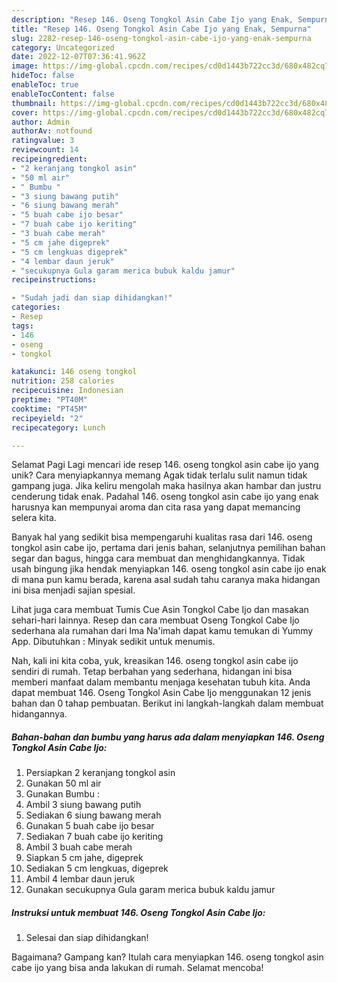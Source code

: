 ```yaml
---
description: "Resep 146. Oseng Tongkol Asin Cabe Ijo yang Enak, Sempurna"
title: "Resep 146. Oseng Tongkol Asin Cabe Ijo yang Enak, Sempurna"
slug: 2282-resep-146-oseng-tongkol-asin-cabe-ijo-yang-enak-sempurna
category: Uncategorized
date: 2022-12-07T07:36:41.962Z
image: https://img-global.cpcdn.com/recipes/cd0d1443b722cc3d/680x482cq70/146-oseng-tongkol-asin-cabe-ijo-foto-resep-utama.jpg
hideToc: false
enableToc: true
enableTocContent: false
thumbnail: https://img-global.cpcdn.com/recipes/cd0d1443b722cc3d/680x482cq70/146-oseng-tongkol-asin-cabe-ijo-foto-resep-utama.jpg
cover: https://img-global.cpcdn.com/recipes/cd0d1443b722cc3d/680x482cq70/146-oseng-tongkol-asin-cabe-ijo-foto-resep-utama.jpg
author: Admin
authorAv: notfound
ratingvalue: 3
reviewcount: 14
recipeingredient:
- "2 keranjang tongkol asin"
- "50 ml air"
- " Bumbu "
- "3 siung bawang putih"
- "6 siung bawang merah"
- "5 buah cabe ijo besar"
- "7 buah cabe ijo keriting"
- "3 buah cabe merah"
- "5 cm jahe digeprek"
- "5 cm lengkuas digeprek"
- "4 lembar daun jeruk"
- "secukupnya Gula garam merica bubuk kaldu jamur"
recipeinstructions:

- "Sudah jadi dan siap dihidangkan!"
categories:
- Resep
tags:
- 146
- oseng
- tongkol

katakunci: 146 oseng tongkol 
nutrition: 258 calories
recipecuisine: Indonesian
preptime: "PT40M"
cooktime: "PT45M"
recipeyield: "2"
recipecategory: Lunch

---
```



Selamat Pagi Lagi mencari ide resep 146. oseng tongkol asin cabe ijo yang unik? Cara menyiapkannya memang Agak tidak terlalu sulit namun tidak gampang juga. Jika keliru mengolah maka hasilnya akan hambar dan justru cenderung tidak enak. Padahal 146. oseng tongkol asin cabe ijo yang enak harusnya kan mempunyai aroma dan cita rasa yang dapat memancing selera kita.


Banyak hal yang sedikit bisa mempengaruhi kualitas rasa dari 146. oseng tongkol asin cabe ijo, pertama dari jenis bahan, selanjutnya pemilihan bahan segar dan bagus, hingga cara membuat dan menghidangkannya. Tidak usah bingung jika hendak menyiapkan 146. oseng tongkol asin cabe ijo enak di mana pun kamu berada, karena asal sudah tahu caranya maka hidangan ini bisa menjadi sajian spesial.

Lihat juga cara membuat Tumis Cue Asin Tongkol Cabe Ijo dan masakan sehari-hari lainnya. Resep dan cara membuat Oseng Tongkol Cabe Ijo sederhana ala rumahan dari Ima Na&#39;imah dapat kamu temukan di Yummy App. Dibutuhkan : Minyak sedikit untuk menumis.


Nah, kali ini kita coba, yuk, kreasikan 146. oseng tongkol asin cabe ijo sendiri di rumah. Tetap berbahan yang sederhana, hidangan ini bisa memberi manfaat dalam membantu menjaga kesehatan tubuh kita. Anda dapat membuat 146. Oseng Tongkol Asin Cabe Ijo menggunakan 12 jenis bahan dan 0 tahap pembuatan. Berikut ini langkah-langkah dalam membuat hidangannya.

<!--inarticleads1-->

##### Bahan-bahan dan bumbu yang harus ada dalam menyiapkan 146. Oseng Tongkol Asin Cabe Ijo:

1. Persiapkan 2 keranjang tongkol asin
1. Gunakan 50 ml air
1. Gunakan  Bumbu :
1. Ambil 3 siung bawang putih
1. Sediakan 6 siung bawang merah
1. Gunakan 5 buah cabe ijo besar
1. Sediakan 7 buah cabe ijo keriting
1. Ambil 3 buah cabe merah
1. Siapkan 5 cm jahe, digeprek
1. Sediakan 5 cm lengkuas, digeprek
1. Ambil 4 lembar daun jeruk
1. Gunakan secukupnya Gula garam merica bubuk kaldu jamur




<!--inarticleads2-->

##### Instruksi untuk membuat 146. Oseng Tongkol Asin Cabe Ijo:


1. Selesai dan siap dihidangkan!



Bagaimana? Gampang kan? Itulah cara menyiapkan 146. oseng tongkol asin cabe ijo yang bisa anda lakukan di rumah. Selamat mencoba!
